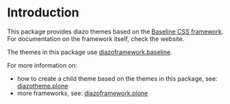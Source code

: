 Introduction
============
This package provides diazo themes based on the
[Baseline CSS framework](http://baselinecss.com/). For documentation
on the framework itself, check the website.

The themes in this package use 
[diazoframework.baseline](https://github.com/TH-code/diazoframework.baseline).

For more information on:
- how to create a child theme based on the themes in this package, see:
  [diazotheme.plone](https://github.com/TH-code/diazotheme.plone#how-to-create-a-child-theme)
- more frameworks, see: [diazoframework.plone](https://github.com/TH-code/diazoframework.plone#current-frameworks)

